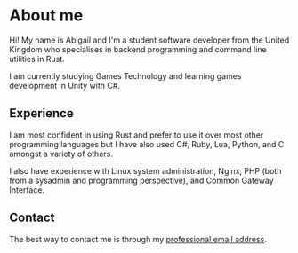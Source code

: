 # About me
Hi! My name is Abigail and I'm a student software developer from the United Kingdom who specialises in backend programming and command line utilities in Rust.

I am currently studying Games Technology and learning games development in Unity with C#.

## Experience
I am most confident in using Rust and prefer to use it over most other programming languages but I have also used C#, Ruby, Lua, Python, and C amongst a variety of others.

I also have experience with Linux system administration, Nginx, PHP (both from a sysadmin and programming perspective), and Common Gateway Interface.

## Contact
The best way to contact me is through my [professional email address](mailto:abigailsdev@proton.me).
